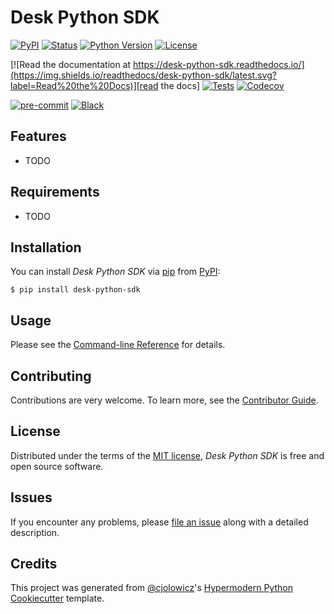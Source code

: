 # Desk Python SDK

[![PyPI](https://img.shields.io/pypi/v/desk-python-sdk.svg)][pypi_]
[![Status](https://img.shields.io/pypi/status/desk-python-sdk.svg)][status]
[![Python Version](https://img.shields.io/pypi/pyversions/desk-python-sdk)][python version]
[![License](https://img.shields.io/pypi/l/desk-python-sdk)][license]

[![Read the documentation at https://desk-python-sdk.readthedocs.io/](https://img.shields.io/readthedocs/desk-python-sdk/latest.svg?label=Read%20the%20Docs)][read the docs]
[![Tests](https://github.com/chenciao8/desk-python-sdk/workflows/Tests/badge.svg)][tests]
[![Codecov](https://codecov.io/gh/chenciao8/desk-python-sdk/branch/main/graph/badge.svg)][codecov]

[![pre-commit](https://img.shields.io/badge/pre--commit-enabled-brightgreen?logo=pre-commit&logoColor=white)][pre-commit]
[![Black](https://img.shields.io/badge/code%20style-black-000000.svg)][black]

[pypi_]: https://pypi.org/project/desk-python-sdk/
[status]: https://pypi.org/project/desk-python-sdk/
[python version]: https://pypi.org/project/desk-python-sdk
[read the docs]: https://desk-python-sdk.readthedocs.io/
[tests]: https://github.com/chenciao8/desk-python-sdk/actions?workflow=Tests
[codecov]: https://app.codecov.io/gh/chenciao8/desk-python-sdk
[pre-commit]: https://github.com/pre-commit/pre-commit
[black]: https://github.com/psf/black

## Features

- TODO

## Requirements

- TODO

## Installation

You can install _Desk Python SDK_ via [pip] from [PyPI]:

```console
$ pip install desk-python-sdk
```

## Usage

Please see the [Command-line Reference] for details.

## Contributing

Contributions are very welcome.
To learn more, see the [Contributor Guide].

## License

Distributed under the terms of the [MIT license][license],
_Desk Python SDK_ is free and open source software.

## Issues

If you encounter any problems,
please [file an issue] along with a detailed description.

## Credits

This project was generated from [@cjolowicz]'s [Hypermodern Python Cookiecutter] template.

[@cjolowicz]: https://github.com/cjolowicz
[pypi]: https://pypi.org/
[hypermodern python cookiecutter]: https://github.com/cjolowicz/cookiecutter-hypermodern-python
[file an issue]: https://github.com/chenciao8/desk-python-sdk/issues
[pip]: https://pip.pypa.io/

<!-- github-only -->

[license]: https://github.com/chenciao8/desk-python-sdk/blob/main/LICENSE
[contributor guide]: https://github.com/chenciao8/desk-python-sdk/blob/main/CONTRIBUTING.md
[command-line reference]: https://desk-python-sdk.readthedocs.io/en/latest/usage.html
